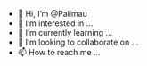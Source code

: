 - 👋 Hi, I’m @Palimau
- 👀 I’m interested in ...
- 🌱 I’m currently learning ...
- 💞️ I’m looking to collaborate on ...
- 📫 How to reach me ...

<!---
Palimau/Palimau is a ✨ special ✨ repository because its `README.md` (this file) appears on your GitHub profile.
You can click the Preview link to take a look at your changes.
--->

